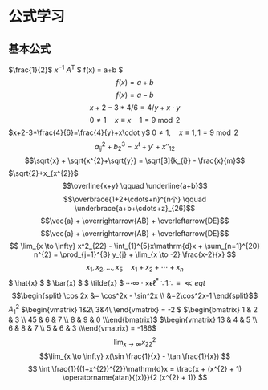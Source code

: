 # 公式学习

## 基本公式

$\frac{1}{2}$
$x^{-1}$
$A^{\mathsf{T}}$
$ f(x) = a+b $
$$ f(x) = a+b $$
$$ f(x) = a - b \tag{1.1} $$
$$ x+2-3*4/6=4/y + x\cdot y $$
$$ 0 \neq 1 \quad x \equiv x \quad 1 = 9 \bmod 2 $$
$x+2-3*\frac{4}{6}=\frac{4}{y}+x\cdot y$
$0 \neq 1 ,\quad x\equiv 1 ,  1=9\bmod 2$
$$ a_{ij}^{2} + b^3_{2}=x^{t} + y' + x''_{12} $$
$$\sqrt{x} + \sqrt{x^{2}+\sqrt{y}} = \sqrt[3]{k_{i}} - \frac{x}{m}$$
$\sqrt{2}+x_{x^{2}}$
$$\overline{x+y} \qquad \underline{a+b}$$
$$\overbrace{1+2+\cdots+n}^{n个} \qquad \underbrace{a+b+\cdots+z}_{26}$$
$$\vec{a} + \overrightarrow{AB} + \overleftarrow{DE}$$
$$\vec{a} + \overrightarrow{AB} + \overleftarrow{DE}$$
$$  \lim_{x \to \infty} x^2_{22} - \int_{1}^{5}x\mathrm{d}x + \sum_{n=1}^{20} n^{2} = \prod_{j=1}^{3} y_{j}  + \lim_{x \to -2} \frac{x-2}{x} $$
$$ x_{1},x_{2},\ldots,x_{5}  \quad x_{1} + x_{2} + \cdots + x_{n} $$
$ \hat{x} $
$ \bar{x} $
$ \tilde{x} $
$\cdots \infty\cdot \times \epsilon \ell ^{*}$
$\because 1\therefore \equiv \ll eqt$
$$\begin{split}
\cos 2x &= \cos^2x - \sin^2x \\
&=2\cos^2x-1
\end{split}$$
$A_{1}^2$
$\begin{vmatrix}
    1&2\\
    3&4\\
\end{vmatrix} = -2 $
$\begin{bmatrix} 1 & 2 & 3 \\ 45 & 6 & 7 \\ 8 & 9 & 0 \\\end{bmatrix}$
$\begin{vmatrix} 13 & 4 & 5 \\ 6 & 8 & 7 \\ 5 & 6 & 3 \\\end{vmatrix} = -186$
$$\lim_{x \to \infty} x^2_{22}$$
$$\lim_{x \to \infty} x(\sin \frac{1}{x} - \tan \frac{1}{x}) $$
$$
\int \frac{1}{(1+x^{2})^{2}}\mathrm{d}x = \frac{x + (x^{2} + 1) \operatorname{atan}{(x)}}{2 (x^{2} + 1)}
$$

